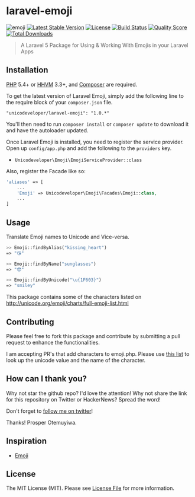 # laravel-emoji

![emoji](https://cloud.githubusercontent.com/assets/2946769/12880382/25da8dd6-ce40-11e5-8bfd-ee2b547bb11e.png)
[![Latest Stable Version](https://poser.pugx.org/unicodeveloper/laravel-emoji/v/stable.svg)](https://packagist.org/packages/unicodeveloper/laravel-emoji)
[![License](https://poser.pugx.org/unicodeveloper/laravel-emoji/license.svg)](LICENSE.md)
[![Build Status](https://img.shields.io/travis/unicodeveloper/laravel-emoji.svg)](https://travis-ci.org/unicodeveloper/laravel-emoji)
[![Quality Score](https://img.shields.io/scrutinizer/g/unicodeveloper/laravel-emoji.svg?style=flat-square)](https://scrutinizer-ci.com/g/unicodeveloper/laravel-emoji)
[![Total Downloads](https://img.shields.io/packagist/dt/unicodeveloper/laravel-emoji.svg?style=flat-square)](https://packagist.org/packages/unicodeveloper/laravel-emoji)

> A Laravel 5 Package for Using & Working With Emojis in your Laravel Apps

## Installation

[PHP](https://php.net) 5.4+ or [HHVM](http://hhvm.com) 3.3+, and [Composer](https://getcomposer.org) are required.

To get the latest version of Laravel Emoji, simply add the following line to the require block of your `composer.json` file.

```
"unicodeveloper/laravel-emoji": "1.0.*"
```

You'll then need to run `composer install` or `composer update` to download it and have the autoloader updated.

Once Laravel Emoji is installed, you need to register the service provider. Open up `config/app.php` and add the following to the `providers` key.

* `Unicodeveloper\Emoji\EmojiServiceProvider::class`

Also, register the Facade like so:

```php
'aliases' => [
    ...
    'Emoji' => Unicodeveloper\Emoji\Facades\Emoji::class,
    ...
]
```

## Usage

Translate Emoji names to Unicode and Vice-versa.

```php
>> Emoji::findByAlias("kissing_heart")
=> "😘"

>> Emoji::findByName("sunglasses")
=> "😎"

>> Emoji::findByUnicode("\u{1F603}")
=> "smiley"

```
This package contains some of the characters listed on http://unicode.org/emoji/charts/full-emoji-list.html

## Contributing

Please feel free to fork this package and contribute by submitting a pull request to enhance the functionalities.

I am accepting PR's that add characters to emoji.php.
Please use [this list](http://unicode.org/emoji/charts/full-emoji-list.html) to look up the unicode value and
the name of the character.

## How can I thank you?

Why not star the github repo? I'd love the attention! Why not share the link for this repository on Twitter or HackerNews? Spread the word!

Don't forget to [follow me on twitter](https://twitter.com/unicodeveloper)!

Thanks!
Prosper Otemuyiwa.

## Inspiration

* [Emoji](https://github.com/spatie/emoji)

## License

The MIT License (MIT). Please see [License File](LICENSE.md) for more information.
